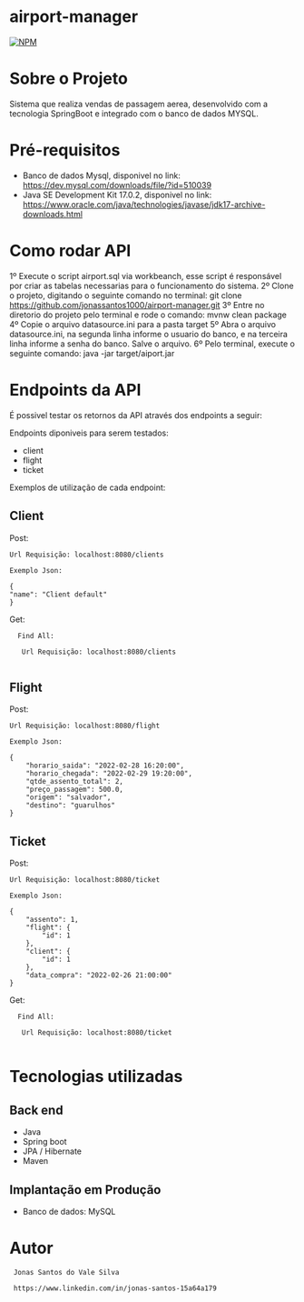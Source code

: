 # airport-manager
[![NPM](https://img.shields.io/npm/l/react)](https://github.com/jonassantos1000/Conatus-SpringBoot-Java-8-PostGree/blob/main/LICENSE) 

# Sobre o Projeto

Sistema que realiza vendas de passagem aerea, desenvolvido com a tecnologia SpringBoot e integrado com o banco de dados MYSQL.

# Pré-requisitos

- Banco de dados Mysql, disponivel no link: https://dev.mysql.com/downloads/file/?id=510039
- Java SE Development Kit 17.0.2, disponivel no link: https://www.oracle.com/java/technologies/javase/jdk17-archive-downloads.html

# Como rodar API 

1º Execute o script airport.sql via workbeanch, esse script é responsável por criar as tabelas necessarias para o funcionamento do sistema.
2º Clone o projeto, digitando o seguinte comando no terminal: git clone https://github.com/jonassantos1000/airport-manager.git
3º Entre no diretorio do projeto pelo terminal e rode o comando: mvnw clean package
4º Copie o arquivo datasource.ini para a pasta target
5º Abra o arquivo datasource.ini, na segunda linha informe o usuario do banco, e na terceira linha informe a senha do banco. Salve o arquivo.
6º Pelo terminal, execute o seguinte comando: java -jar target/aiport.jar

# Endpoints da API 

É possivel testar os retornos da API através dos endpoints a seguir: 

Endpoints diponiveis para serem testados:
- client
- flight
- ticket

Exemplos de utilização de cada endpoint:

## Client

  Post:
	
    Url Requisição: localhost:8080/clients
		
    Exemplo Json:
		
    {
    "name": "Client default"
    }
    
  Get:
   ```
     Find All:

      Url Requisição: localhost:8080/clients
		
   ```
   
## Flight

  Post:
	
    Url Requisição: localhost:8080/flight
		
    Exemplo Json:
		
    {
        "horario_saida": "2022-02-28 16:20:00",
        "horario_chegada": "2022-02-29 19:20:00",
        "qtde_assento_total": 2,
        "preço_passagem": 500.0,
        "origem": "salvador",
        "destino": "guarulhos"
    }
    
## Ticket

  Post:
	
    Url Requisição: localhost:8080/ticket
		
    Exemplo Json:
		
    {
        "assento": 1,
        "flight": {
            "id": 1
        },
        "client": {
            "id": 1
        },
        "data_compra": "2022-02-26 21:00:00"
    }
    
  Get:
   ```
     Find All:

      Url Requisição: localhost:8080/ticket
		
   ```
   
   # Tecnologias utilizadas
   
   ## Back end
   
   - Java
   - Spring boot
   - JPA / Hibernate
   - Maven

   ## Implantação em Produção
   
   - Banco de dados: MySQL
   
   # Autor 
     
     Jonas Santos do Vale Silva
     
     https://www.linkedin.com/in/jonas-santos-15a64a179
  
